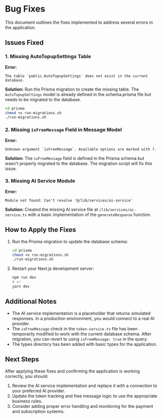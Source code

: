 # Bug Fixes

This document outlines the fixes implemented to address several errors in the application.

## Issues Fixed

### 1. Missing AutoTopupSettings Table

**Error:**
```
The table `public.AutoTopupSettings` does not exist in the current database.
```

**Solution:**
Run the Prisma migration to create the missing table. The `AutoTopupSettings` model is already defined in the schema.prisma file but needs to be migrated to the database.

```bash
cd prisma
chmod +x run-migrations.sh
./run-migrations.sh
```

### 2. Missing `isFreeMessage` Field in Message Model

**Error:**
```
Unknown argument `isFreeMessage`. Available options are marked with ?.
```

**Solution:**
The `isFreeMessage` field is defined in the Prisma schema but wasn't properly migrated to the database. The migration script will fix this issue.

### 3. Missing AI Service Module

**Error:**
```
Module not found: Can't resolve '@/lib/services/ai-service'
```

**Solution:**
Created the missing AI service file at `/lib/services/ai-service.ts` with a basic implementation of the `generateResponse` function.

## How to Apply the Fixes

1. Run the Prisma migration to update the database schema:
   ```bash
   cd prisma
   chmod +x run-migrations.sh
   ./run-migrations.sh
   ```

2. Restart your Next.js development server:
   ```bash
   npm run dev
   # or
   yarn dev
   ```

## Additional Notes

- The AI service implementation is a placeholder that returns simulated responses. In a production environment, you would connect to a real AI provider.
- The `isFreeMessage` check in the `token-service.ts` file has been temporarily modified to work with the current database schema. After migration, you can revert to using `isFreeMessage: true` in the query.
- The types directory has been added with basic types for the application.

## Next Steps

After applying these fixes and confirming the application is working correctly, you should:

1. Review the AI service implementation and replace it with a connection to your preferred AI provider.
2. Update the token tracking and free message logic to use the appropriate business rules.
3. Consider adding proper error handling and monitoring for the payment and subscription systems.
